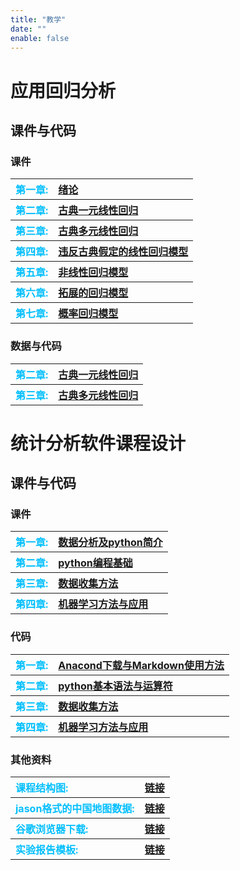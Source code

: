 ```yaml
---
title: "教学"
date: ""
enable: false
---
```






# 应用回归分析

## 课件与代码

### 课件
<table style="border-style:none;text-align:left">
       <tr>
          <th>
          <a style="color:#00BFFF;">第一章: </a>
          </th>
          <th>
          <a href="https://www.jianguoyun.com/p/DRGyYkgQupbVDRjkvogGIAA">绪论</a>
          </th>
       </tr>
        <tr>
          <th>
          <a style="color:#00BFFF;">第二章: </a>
          </th>
          <th>
          <a href="https://www.jianguoyun.com/p/DQi5tHwQupbVDRiOsIkGIAA">古典一元线性回归</a>
          </th>
       </tr>
       <tr>
          <th>
          <a style="color:#00BFFF;">第三章: </a>
          </th>
          <th>
          <a href="https://www.jianguoyun.com/p/Dfm92vUQupbVDRiBi40GIAA">古典多元线性回归</a>
          </th>
       </tr>
       <tr>
          <th>
          <a style="color:#00BFFF;">第四章: </a>
          </th>
          <th>
          <a href="https://www.jianguoyun.com/p/DY30z9kQupbVDRihv44GIAA">违反古典假定的线性回归模型</a>
          </th>
       </tr>
       <tr>
          <th>
          <a style="color:#00BFFF;">第五章: </a>
          </th>
          <th>
          <a href="https://www.jianguoyun.com/p/DTNiTw8QupbVDRikv44GIAA">非线性回归模型</a>
          </th>
       </tr>
       <tr>
          <th>
          <a style="color:#00BFFF;">第六章: </a>
          </th>
          <th>
          <a href="https://www.jianguoyun.com/p/DbunbCUQupbVDRilv44GIAA">拓展的回归模型</a>
          </th>
       </tr>
       <tr>
          <th>
          <a style="color:#00BFFF;">第七章: </a>
          </th>
          <th>
          <a href="https://www.jianguoyun.com/p/DT6AQuUQupbVDRiov44GIAA">概率回归模型</a>
          </th>
       </tr>
                          
</table>





### 数据与代码
<table style="border-style:none;text-align:left">
       <tr>
          <th>
          <a style="color:#00BFFF;">第二章: </a>
          </th>
          <th>
          <a href="https://www.jianguoyun.com/p/DbqiGEkQupbVDRiy6o4GIAA">古典一元线性回归</a>
          </th>
       </tr>
        <tr>
          <th>
          <a style="color:#00BFFF;">第三章: </a>
          </th>
          <th>
          <a href="https://www.jianguoyun.com/p/DRmM58UQupbVDRiz6o4GIAA">古典多元线性回归</a>
          </th>
       </tr>
                          
</table>






# 统计分析软件课程设计

## 课件与代码


### 课件

<table style="border-style:none;text-align:left">
       <tr>
          <th>
          <a style="color:#00BFFF;">第一章: </a>
          </th>
          <th>
          <a href="https://www.jianguoyun.com/p/DUY1GxAQ-eLVDRiYo4YGIAA">数据分析及python简介</a>
          </th>
       </tr>
       <tr>
          <th>
          <a style="color:#00BFFF;">第二章: </a>
          </th>
          <th>
          <a href="https://www.jianguoyun.com/p/DdEixjIQ-eLVDRiZo4YGIAA">python编程基础</a>
          </th>
       </tr>
       <tr>
          <th>
          <a style="color:#00BFFF;">第三章: </a>
          </th>
          <th>
          <a href="https://www.jianguoyun.com/p/DWaE_usQ-eLVDRjBl4gGIAA">数据收集方法</a>
          </th>
       </tr>
       <tr>
          <th>
          <a style="color:#00BFFF;">第四章: </a>
          </th>
          <th>
          <a href="https://www.jianguoyun.com/p/DW1xzpcQ-eLVDRjAo4wGIAA">机器学习方法与应用</a>
          </th>
       </tr>
                          
</table>


### 代码

<table style="border-style:none;text-align:left">
       <tr>
          <th>
          <a style="color:#00BFFF;">第一章: </a>
          </th>
          <th>
          <a href="https://www.jianguoyun.com/p/DfU3SPMQ-eLVDRj_6IcGIAA">Anacond下载与Markdown使用方法</a>
          </th>
       </tr>
       <tr>
          <th>
          <a style="color:#00BFFF;">第二章: </a>
          </th>
          <th>
          <a href="https://www.jianguoyun.com/p/DbuHwhQQ-eLVDRiVrIcGIAA">python基本语法与运算符</a>
          </th>
       </tr>
       <tr>
          <th>
          <a style="color:#00BFFF;">第三章: </a>
          </th>
          <th>
          <a href="https://www.jianguoyun.com/p/Db2j-psQ-eLVDRjqv4sGIAA">数据收集方法</a>
          </th>
       </tr>
       <tr>
          <th>
          <a style="color:#00BFFF;">第四章: </a>
          </th>
          <th>
          <a href="https://www.jianguoyun.com/p/DSfGGigQ-eLVDRigo4wGIAA">机器学习方法与应用</a>
          </th>
       </tr>
                          
</table>

### 其他资料

<table style="border-style:none;text-align:left">
       <tr>
          <th>
          <a style="color:#00BFFF;">课程结构图: </a>
          </th>
          <th>
          <a href="https://www.jianguoyun.com/p/DXs53roQ-eLVDRjpo4YGIAA">链接</a>
          </th>
       </tr>
       <tr>
          <th>
          <a style="color:#00BFFF;">jason格式的中国地图数据: </a>
          </th>
          <th>
          <a href="https://www.jianguoyun.com/p/DUMrGN0Q-eLVDRi6nIkGIAA">链接</a>
          </th>
       </tr>
       <tr>
          <th>
          <a style="color:#00BFFF;">谷歌浏览器下载: </a>
          </th>
          <th>
          <a href="https://www.jianguoyun.com/p/DdstXPgQ-eLVDRjrv4sGIAA">链接</a>
          </th>
       </tr>
       <tr>
          <th>
          <a style="color:#00BFFF;">实验报告模板: </a>
          </th>
          <th>
          <a href="https://www.jianguoyun.com/p/DRR5VEoQ-eLVDRiLwYoGIAA">链接</a>
          </th>
       </tr>
                          
</table>

